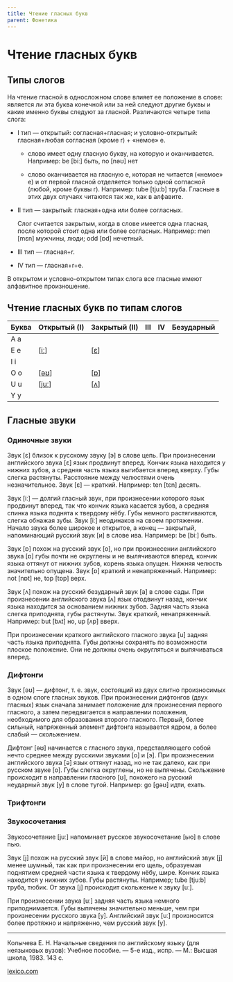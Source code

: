 ```yaml
---
title: Чтение гласных букв
parent: Фонетика
---
```


# Чтение гласных букв

## Типы слогов

На чтение гласной в односложном слове влияет ее положение в слове:
является ли эта буква конечной или за ней следуют другие буквы и какие
именно буквы следуют за гласной. Различаются четыре типа слога:

- I тип — открытый: согласная+гласная; и условно-открытый:
  гласная+любая согласная (кроме r) + «немое» e.

  - слово имеет одну гласную букву, на которую и
    оканчивается. Например: be [biː] быть, no [nəʊ] нет

  - слово оканчивается на гласную е, которая не читается («немое» е) и
    от первой гласной отделяется только одной согласной (любой, кроме
    буквы r). Например: tube [tjuːb] труба. Гласные в этих двух
    случаях читаются так же, как в алфавите.

- II тип — закрытый: гласная+одна или более согласных.

  Слог считается закрытым, когда в слове имеется одна гласная, после
  которой стоит одна или более согласных.  Например: men [mɛn]
  мужчины, люди; odd [ɒd] нечетный.

- III тип — гласная+r.

- IV тип — гласная+r+e.

В открытом и условно-открытом типах слога все гласные имеют алфавитное
произношение.

## Чтение гласных букв по типам слогов

| Буква | Открытый (I)  | Закрытый (II) | III | IV | Безударный |
|-------|---------------|---------------|-----|----|------------|
| A a   |               |               |     |    |            |
| E e   | [[iː](#iː)]   | [[ɛ](#ɛ)]     |     |    |            |
| I i   |               |               |     |    |            |
| O o   | [[əʊ](#əʊ)]   | [[ɒ](#ɒ)]     |     |    |            |
| U u   | [[juː](#juː)] | [[ʌ](#ʌ)]     |     |    |            |
| Y y   |               |               |     |    |            |

## Гласные звуки

### Одиночные звуки

<a name="ɛ"></a>

Звук [ɛ] близок к русскому звуку [э] в слове цепь. При произнесении
английского звука [ɛ] язык продвинут вперед.  Кончик языка находится у
нижних зубов, а средняя часть языка выгибается вперед кверху. Губы
слегка растянуты. Расстояние между челюстями очень
незначительное. Звук [ɛ] — краткий. Например: ten [tɛn] десять.

<a name="iː"></a>
Звук [iː] — долгий гласный звук, при произнесении которого язык
продвинут вперед, так что кончик языка касается зубов, а средняя
спинка языка поднята к твердому нёбу.  Губы немного растягиваются,
слегка обнажая зубы.  Звук [iː] неодинаков на своем протяжении.
Начало звука более широкое и открытое, а конец — закрытый,
напоминающий русский звук [и] в слове ива. Например: be [biː] быть.

<a name="ɒ"></a>
Звук [ɒ] похож на русский звук [о], но при произнесении английского
звука [ɒ] губы почти не округлены и не вылячиваются вперед, кончик
языка оттянут от нижних зубов, корень языка опущен.  Нижняя челюсть
значительно опущена. Звук [ɒ] краткий и ненапряженный.  Например: not
[nɒt] не, top [tɒp] вepx.

<a name="ʌ"></a>
Звук [ʌ] похож на русский безударный звук [а] в слове сады. При
произнесении английского звука [ʌ] язык отодвинут назад, кончик языка
находится за основанием нижних зубов. Задняя часть языка слегка
приподнята, губы растянуты. Звук краткий, ненапряженный. Например: but
[bʌt] но, up [ʌp] вверх.

<a name="u"></a>
При произнесении краткого английского гласного звука [u] задняя часть
языка приподнята.  Губы должны сохранять по возможности плоское
положение.  Они не должны очень округляться и выпячиваться вперед.

### Дифтонги

<a name="əʊ"></a>
Звук [əʊ] — дифтонг, т. е. звук, состоящий из двух слитно произносимых
в одном слоге гласных звуков.  При произнесении дифтонгов (двух
гласных) язык сначала занимает положение для произнесения первого
гласного, а затем передвигается в направлении положения, необходимого
для образования второго гласного. Первый, более сильный, напряженный
элемент дифтонга называется ядром, а более слабый — скольжением.

Дифтонг [əʊ] начинается с гласного звука, представляющего собой нечто
среднее между русскими звуками [o] и [э]. При произнесении английского
звука [ə] язык оттянут назад, но не так далеко, как при русском звуке
[о]. Губы слегка округлены, но не выпячены. Скольжение происходит в
направлении гласного [ʊ], похожего на русский неударный звук [у] в
слове тугой. Например: go [ɡəʊ] идти, ехать.

### Трифтонги

### Звукосочетания

<a name="juː"></a>
Звукосочетание [juː] напоминает русское звукосочетание [ью] в слове
пью.

Звук [j] похож на русский звук [й] в слове майор, но английский звук
[j] менее шумный, так как при произнесении его щель, образуемая
поднятием средней части языка к твердому нёбу, шире.  Кончик языка
находится у нижних зубов. Губы растянуты. Например; tube [tjuːb]
труба, тюбик. От звука [j] происходит скольжение к звуку [uː].

При произнесении звука [uː] задняя часть языка немного приподнимается.
Губы выпячены значительно меньше, чем при произнесении русского звука
[у]. Английский звук [uː] произносится более протяжно и напряженно,
чем русский звук [у].

---

Колычева Е. Н.  Начальные сведения по английскому языку (для
неязыковых вузов): Учебное пособие. — 5-е изд., испр. — М.: Высшая
школа, 1983. 143 с.

[lexico.com](https://www.lexico.com/)
